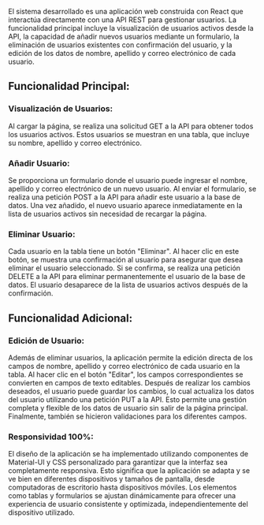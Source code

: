 El sistema desarrollado es una aplicación web construida con React que interactúa directamente con una API REST para gestionar usuarios. La funcionalidad principal incluye la visualización de usuarios activos desde la API, la capacidad de añadir nuevos usuarios mediante un formulario, la eliminación de usuarios existentes con confirmación del usuario, y la edición de los datos de nombre, apellido y correo electrónico de cada usuario.

<h2> Funcionalidad Principal: </h2>

<h3>Visualización de Usuarios:</h3>

Al cargar la página, se realiza una solicitud GET a la API para obtener todos los usuarios activos. Estos usuarios se muestran en una tabla, que incluye su nombre, apellido y correo electrónico.

<h3> Añadir Usuario: </h3>

Se proporciona un formulario donde el usuario puede ingresar el nombre, apellido y correo electrónico de un nuevo usuario. Al enviar el formulario, se realiza una petición POST a la API para añadir este usuario a la base de datos. Una vez añadido, el nuevo usuario aparece inmediatamente en la lista de usuarios activos sin necesidad de recargar la página.

<h3>Eliminar Usuario:</h3>

Cada usuario en la tabla tiene un botón "Eliminar". Al hacer clic en este botón, se muestra una confirmación al usuario para asegurar que desea eliminar el usuario seleccionado. Si se confirma, se realiza una petición DELETE a la API para eliminar permanentemente el usuario de la base de datos. El usuario desaparece de la lista de usuarios activos después de la confirmación.

<h2>Funcionalidad Adicional:</h2>
<h3>Edición de Usuario:</h3>

Además de eliminar usuarios, la aplicación permite la edición directa de los campos de nombre, apellido y correo electrónico de cada usuario en la tabla. Al hacer clic en el botón "Editar", los campos correspondientes se convierten en campos de texto editables. Después de realizar los cambios deseados, el usuario puede guardar los cambios, lo cual actualiza los datos del usuario utilizando una petición PUT a la API. Esto permite una gestión completa y flexible de los datos de usuario sin salir de la página principal. Finalmente, también se hicieron validaciones para los diferentes campos.

<h3>Responsividad 100%:</h3>

El diseño de la aplicación se ha implementado utilizando componentes de Material-UI y CSS personalizado para garantizar que la interfaz sea completamente responsiva. Esto significa que la aplicación se adapta y se ve bien en diferentes dispositivos y tamaños de pantalla, desde computadoras de escritorio hasta dispositivos móviles. Los elementos como tablas y formularios se ajustan dinámicamente para ofrecer una experiencia de usuario consistente y optimizada, independientemente del dispositivo utilizado.
